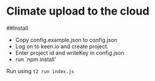 # Climate upload to the cloud

##Install
* Copy config.example.json to config.json
* Log on to keen.io and create project.
* Enter project id and writeKey in config.json
* run `npm install'

Run using `t2 run index.js`
